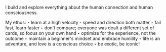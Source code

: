 I build and explore everything about the human connection and human consciousness. 

My ethos:
‣ learn at a high velocity - speed and direction both matter
‣ fail fast, learn faster
‣ don't compare; everyone was dealt a different set of cards, so focus on your own hand
‣ optimize for the experience, not the outcome
‣ maintain a beginner's mindset and embrace humility
‣ life is an adventure, and love is a conscious choice
‣ be exotic, be iconic!

<!---
jacqlinegeng/jacqlinegeng is a ✨ special ✨ repository because its `README.md` (this file) appears on your GitHub profile.
You can click the Preview link to take a look at your changes.
--->

